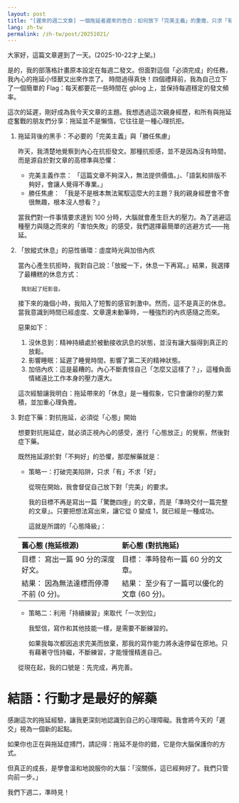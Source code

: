 ```yaml
---
layout: post
title: "[遲來的週二文章] 一個拖延者遲來的告白：如何放下「完美主義」的重擔，只求「有」不求「好」"
lang: zh-tw
permalink: /zh-tw/post/20251021/
---
```

大家好，這篇文章遲到了一天。(2025-10-22才上架。)

是的，我的部落格計畫原本設定在每週二發文。但面對這個「必須完成」的任務，我內心的拖延小怪獸又出來作祟了。
時間過得真快！四個禮拜前，我為自己立下了一個簡單的 Flag：每天都要花一些時間在 gblog 上，並保持每週穩定的發文頻率。

這次的延遲，剛好成為我今天文章的主題。我想透過這次親身經歷，和所有與拖延症奮戰的朋友們分享：拖延並不是懶惰，它往往是一種心理抗拒。

1. 拖延背後的黑手：不必要的「完美主義」與「勝任焦慮」

    昨天，我清楚地覺察到內心在抗拒發文。那種抗拒感，並不是因為沒有時間，而是源自於對文章的高標準與恐懼：
    
    * 完美主義作祟： 「這篇文章不夠深入，無法提供價值。」、「語氣和排版不夠好，會讓人覺得不專業。」
    * 勝任焦慮： 「我是不是根本無法駕馭這麼大的主題？我的親身經歷會不會很無趣，根本沒人想看？」

    當我們對一件事情要求達到 100 分時，大腦就會產生巨大的壓力。為了逃避這種壓力與隨之而來的「害怕失敗」的感受，我們選擇最簡單的逃避方式——拖延。

2. 「放縱式休息」的惡性循環：虛度時光與加倍內疚

    當內心產生抗拒時，我對自己說：「放縱一下，休息一下再寫。」結果，我選擇了最糟糕的休息方式：

        我划起了短影音。

    接下來的幾個小時，我陷入了短暫的感官刺激中。然而，這不是真正的休息。當我意識到時間已經虛度、文章還未動筆時，一種強烈的內疚感隨之而來。

    惡果如下：

    1. 沒休息到：精神持續處於被動接收訊息的狀態，並沒有讓大腦得到真正的放鬆。
    2. 影響睡眠：延遲了睡覺時間，影響了第二天的精神狀態。
    3. 加倍內疚：這是最糟的。內心不斷責怪自己「怎麼又這樣了？」，這種負面情緒遠比工作本身的壓力還大。

    這次經驗讓我明白：拖延帶來的「休息」是一種假象，它只會讓你的壓力累積，並加重心理負擔。

3. 對症下藥：對抗拖延，必須從「心態」開始

    想要對抗拖延症，就必須正視內心的感受，進行「心態放正」的覺察，然後對症下藥。

    既然拖延源於對「不夠好」的恐懼，那麼解藥就是：

    * 策略一：打破完美陷阱，只求「有」不求「好」

        從現在開始，我會督促自己放下對「完美」的要求。

        我的目標不再是寫出一篇「驚艷四座」的文章，而是「準時交付一篇完整的文章」。只要把想法寫出來，讓它從 0 變成 1，就已經是一種成功。

        這就是所謂的「心態降級」：

    | 舊心態 (拖延根源) | 新心態 (對抗拖延) |
    | :--- | :--- |
    | 目標： 寫出一篇 90 分的深度好文。 | 目標： 準時發布一篇 60 分的文章。 |
    | 結果： 因為無法達標而停滯不前 (0 分)。 | 結果： 至少有了一篇可以優化的文章 (60 分)。 |

    * 策略二：利用「持續練習」來取代「一次到位」

        我堅信，寫作和其他技能一樣，是需要不斷練習的。

        如果我每次都因追求完美而放棄，那我的寫作能力將永遠停留在原地。只有藉著守恆持繼，不斷練習，才能慢慢精進自己。

    從現在起，我的口號是：先完成，再完善。

# 結語：行動才是最好的解藥

感謝這次的拖延經驗，讓我更深刻地認識到自己的心理障礙。我會將今天的「遲交」視為一個新的起點。

如果你也正在與拖延症搏鬥，請記得：拖延不是你的錯，它是你大腦保護你的方式。

但真正的成長，是學會溫和地說服你的大腦：「沒關係，這已經夠好了。我們只管向前一步。」

我們下週二，準時見！
